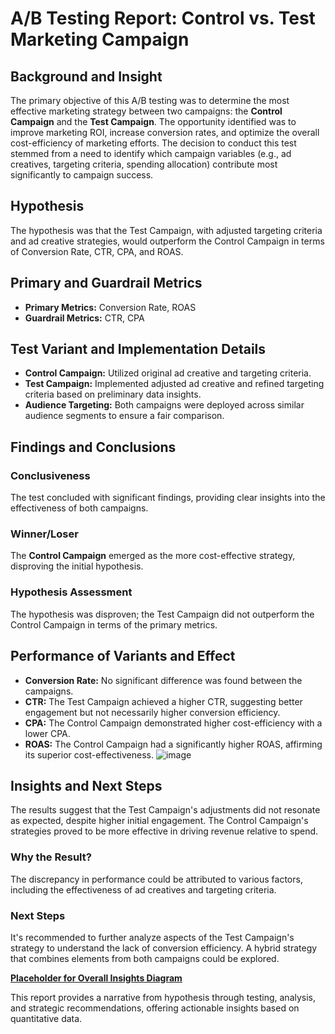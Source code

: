 # A/B Testing Report: Control vs. Test Marketing Campaign

## Background and Insight
The primary objective of this A/B testing was to determine the most effective marketing strategy between two campaigns: the **Control Campaign** and the **Test Campaign**. The opportunity identified was to improve marketing ROI, increase conversion rates, and optimize the overall cost-efficiency of marketing efforts. The decision to conduct this test stemmed from a need to identify which campaign variables (e.g., ad creatives, targeting criteria, spending allocation) contribute most significantly to campaign success.

## Hypothesis
The hypothesis was that the Test Campaign, with adjusted targeting criteria and ad creative strategies, would outperform the Control Campaign in terms of Conversion Rate, CTR, CPA, and ROAS.

## Primary and Guardrail Metrics
- **Primary Metrics:** Conversion Rate, ROAS
- **Guardrail Metrics:** CTR, CPA

## Test Variant and Implementation Details
- **Control Campaign:** Utilized original ad creative and targeting criteria.
- **Test Campaign:** Implemented adjusted ad creative and refined targeting criteria based on preliminary data insights.
- **Audience Targeting:** Both campaigns were deployed across similar audience segments to ensure a fair comparison.

## Findings and Conclusions
### Conclusiveness
The test concluded with significant findings, providing clear insights into the effectiveness of both campaigns.

### Winner/Loser
The **Control Campaign** emerged as the more cost-effective strategy, disproving the initial hypothesis.

### Hypothesis Assessment
The hypothesis was disproven; the Test Campaign did not outperform the Control Campaign in terms of the primary metrics.

## Performance of Variants and Effect


- **Conversion Rate:** No significant difference was found between the campaigns.
- **CTR:** The Test Campaign achieved a higher CTR, suggesting better engagement but not necessarily higher conversion efficiency.
- **CPA:** The Control Campaign demonstrated higher cost-efficiency with a lower CPA.
- **ROAS:** The Control Campaign had a significantly higher ROAS, affirming its superior cost-effectiveness.
![image](https://github.com/Illias-b/A-B-Testing/assets/33836566/b40a60e3-a4f4-450a-a498-f56b3794be63)



## Insights and Next Steps
The results suggest that the Test Campaign's adjustments did not resonate as expected, despite higher initial engagement. The Control Campaign's strategies proved to be more effective in driving revenue relative to spend.

### Why the Result?
The discrepancy in performance could be attributed to various factors, including the effectiveness of ad creatives and targeting criteria.

### Next Steps
It's recommended to further analyze aspects of the Test Campaign's strategy to understand the lack of conversion efficiency. A hybrid strategy that combines elements from both campaigns could be explored.

**[Placeholder for Overall Insights Diagram](/path/to/overall_insights_diagram.png)**

This report provides a narrative from hypothesis through testing, analysis, and strategic recommendations, offering actionable insights based on quantitative data.
